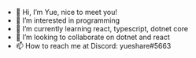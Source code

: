 - 👋 Hi, I’m Yue, nice to meet you!
- 👀 I’m interested in programming
- 🌱 I’m currently learning react, typescript, dotnet core
- 💞️ I’m looking to collaborate on dotnet and react
- 📫 How to reach me at Discord: yueshare#5663

<!---
yueshareptm/yueshareptm is a ✨ special ✨ repository because its `README.md` (this file) appears on your GitHub profile.
You can click the Preview link to take a look at your changes.
--->
